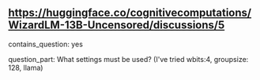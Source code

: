 ## https://huggingface.co/cognitivecomputations/WizardLM-13B-Uncensored/discussions/5

contains_question: yes

question_part: What settings must be used? (I've tried wbits:4, groupsize: 128, llama)